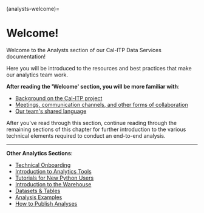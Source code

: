 (analysts-welcome)=
# Welcome!

Welcome to the Analysts section of our Cal-ITP Data Services documentation!

Here you will be introduced to the resources and best practices that make our analytics team work.

**After reading the 'Welcome' section, you will be more familiar with**:
* [Background on the Cal-ITP project](calitp-background)
* [Meetings, communication channels, and other forms of collaboration](how-we-work)
* [Our team's shared language](analytics-glossary)

After you've read through this section, continue reading through the remaining sections of this chapter for further introduction to the various technical elements required to conduct an end-to-end analysis.

---

**Other Analytics Sections**:
* [Technical Onboarding](technical-onboarding)
* [Introduction to Analytics Tools](intro-analytics-tools)
* [Tutorials for New Python Users](beginner_analysts_tutorials)
* [Introduction to the Warehouse](intro-warehouse)
* [Datasets & Tables](datasets-tables)
* [Analysis Examples](analysis-examples-overview)
* [How to Publish Analyses](publish-analyses)
